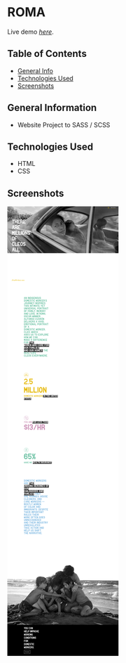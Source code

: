 # ROMA

Live demo [_here_](https://christianscholtysik.github.io/Roma/).

## Table of Contents

- [General Info](#general-information)
- [Technologies Used](#technologies-used)
- [Screenshots](#screenshots)

## General Information

- Website Project to SASS / SCSS

## Technologies Used

- HTML
- CSS

## Screenshots

![Example screenshot](./assets/img/christianscholtysik-github-io-1920xFULLdesktop-c44237.png)
